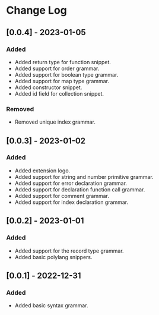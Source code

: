 # Change Log

## [0.0.4] - 2023-01-05

### Added

- Added return type for function snippet.
- Added support for order grammar.
- Added support for boolean type grammar.
- Added support for map type grammar.
- Added constructor snippet.
- Added id field for collection snippet.

### Removed

- Removed unique index grammar.

## [0.0.3] - 2023-01-02

### Added

- Added extension logo.
- Added support for string and number primitive grammar.
- Added support for error declaration grammar.
- Added support for declaration function call grammar.
- Added support for comment grammar.
- Added support for index declaration grammar.

## [0.0.2] - 2023-01-01

### Added

- Added support for the record type grammar.
- Added basic polylang snippers.

## [0.0.1] - 2022-12-31

### Added

- Added basic syntax grammar.
